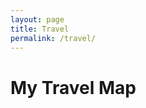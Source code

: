```yaml
---
layout: page
title: Travel
permalink: /travel/
---
```


# My Travel Map

<div id="map" style="height: 400px; width: 100%; margin-top: 20px;"></div>

<!-- Include Leaflet.js and its styles -->
<script src="https://unpkg.com/leaflet@1.9.4/dist/leaflet.js"></script>
<link rel="stylesheet" href="https://unpkg.com/leaflet@1.9.4/dist/leaflet.css" />

<script>
  // Initialize the map
  const map = L.map('map').setView([20, 0], 1); // Initial view (latitude, longitude, zoom level)
  map.setMaxBounds([[85, -180], [-60, 180]]);

  const doubleCircleIcon = L.icon({
    iconUrl: '/assets/img/dc_icon.svg', // Path to your SVG file
    iconSize: [10, 10], // Adjust size as needed
    iconAnchor: [10, 10], // Center the icon
    popupAnchor: [0, -10], // Position the popup
  });

  // Add a clean tile layer
  L.tileLayer('https://{s}.basemaps.cartocdn.com/light_nolabels/{z}/{x}/{y}{r}.png', {
    attribution: '&copy; <a href="https://carto.com/">CARTO</a>',
    subdomains: 'abcd',
    maxZoom: 19,
  }).addTo(map);

  const places = {{ site.data.travel.places | jsonify }};

  // Highlight visited countries using GeoJSON
  fetch('/assets/geojson/countries.geojson') // Adjust the path to your GeoJSON file
    .then(response => response.json())
    .then(data => {
      L.geoJSON(data, {
        style: (feature) => {
          const visitedCountries = places.map(place => place.country);
          const countryName = feature.properties.ADMIN;
          const isVisited = visitedCountries.includes(countryName);
          return {
            color: isVisited ? "blue" : "gray",
            weight: 1,
            fillOpacity: isVisited ? 0.6 : 0,
          };
        },
        onEachFeature: (feature, layer) => {
          layer.bindPopup(`<b>${feature.properties.ADMIN}</b>`);
        },
      }).addTo(map);
    })
    .catch(error => console.error("Error loading GeoJSON:", error));

  // Add markers for visited cities
  places.forEach(place => {
    place.cities.forEach(city => {
      L.marker([city.lat, city.lon], { icon: doubleCircleIcon })
        .addTo(map)
        .bindPopup(`<b>${city.name}</b>`);
    });
  });
</script>

